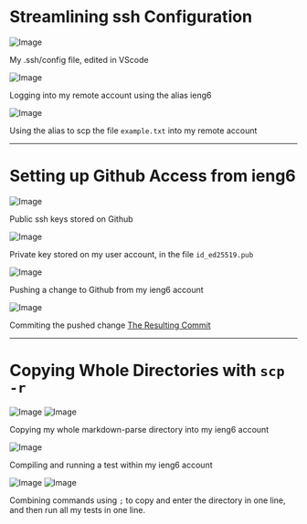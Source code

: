 # **Streamlining ssh Configuration**
![Image](https://dwengxz.github.io/cse15l-lab-reports/sshconfig.jpg)

My .ssh/config file, edited in VScode

![Image](https://dwengxz.github.io/cse15l-lab-reports/sshAlias.PNG)

Logging into my remote account using the alias ieng6

![Image](https://dwengxz.github.io/cse15l-lab-reports/scpIeng6.PNG)

Using the alias to scp the file `example.txt` into my remote account

---
# **Setting up Github Access from ieng6**
![Image](https://dwengxz.github.io/cse15l-lab-reports/publickey.PNG)

Public ssh keys stored on Github

![Image](https://dwengxz.github.io/cse15l-lab-reports/privateKey.PNG)

Private key stored on my user account, in the file `id_ed25519.pub`

![Image](https://dwengxz.github.io/cse15l-lab-reports/gitPUSHED.PNG)

Pushing a change to Github from my ieng6 account

![Image](https://dwengxz.github.io/cse15l-lab-reports/gitcommit.PNG)

Commiting the pushed change
[The Resulting Commit](https://github.com/dwengxz/markdown-parser/actions/runs/2336689595)

---
# **Copying Whole Directories with `scp -r`**
![Image](https://dwengxz.github.io/cse15l-lab-reports/scpr1.PNG)
![Image](https://dwengxz.github.io/cse15l-lab-reports/scpr2.PNG)

Copying my whole markdown-parse directory into my ieng6 account

![Image](https://dwengxz.github.io/cse15l-lab-reports/scprrun1.PNG)

Compiling and running a test within my ieng6 account

![Image](https://dwengxz.github.io/cse15l-lab-reports/entering1.PNG)
![Image](https://dwengxz.github.io/cse15l-lab-reports/entering2.PNG)

Combining commands using `;` to copy and enter the directory in one line, and then run all my tests in one line. 


